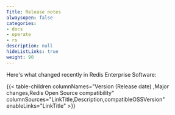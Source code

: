 ```yaml
---
Title: Release notes
alwaysopen: false
categories:
- docs
- operate
- rs
description: null
hideListLinks: true
weight: 90
---
```


Here's what changed recently in Redis Enterprise Software:

{{< table-children columnNames="Version&nbsp;(Release&nbsp;date)&nbsp;,Major changes,Redis Open Source compatibility" columnSources="LinkTitle,Description,compatibleOSSVersion" enableLinks="LinkTitle" >}}
